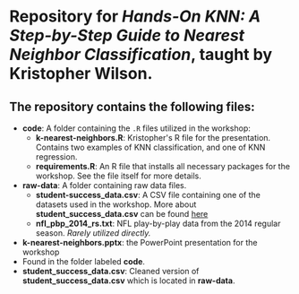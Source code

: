 # Repository for _Hands-On KNN: A Step-by-Step Guide to Nearest Neighbor Classification_, taught by **Kristopher Wilson**.

## The repository contains the following files:
- **code**: A folder containing the `.R` files utilized in the workshop:
  - **k-nearest-neighbors.R**: Kristopher's R file for the presentation. Contains two examples of KNN classification, and one of KNN regression.
  - **requirements.R**: An R file that installs all necessary packages for the workshop. See the file itself for more details.
- **raw-data**: A folder containing raw data files. 
  - **student-success_data.csv**: A CSV file containing one of the datasets used in the workshop. More about **student_success_data.csv** can be found [here](https://archive.ics.uci.edu/dataset/697/predict+students+dropout+and+academic+success)
  - **nfl_pbp_2014_rs.txt**: NFL play-by-play data from the 2014 regular season. _Rarely utilized directly._
- **k-nearest-neighbors.pptx**: the PowerPoint presentation for the workshop
-  Found in the folder labeled **code**.
- **student_success_data.csv**: Cleaned version of **student_success_data.csv** which is located in **raw-data**.
